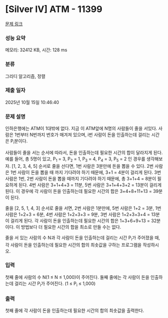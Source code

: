 # [Silver IV] ATM - 11399 

[문제 링크](https://www.acmicpc.net/problem/11399) 

### 성능 요약

메모리: 32412 KB, 시간: 128 ms

### 분류

그리디 알고리즘, 정렬

### 제출 일자

2025년 10월 15일 10:46:40

### 문제 설명

<p>인하은행에는 ATM이 1대밖에 없다. 지금 이 ATM앞에 N명의 사람들이 줄을 서있다. 사람은 1번부터 N번까지 번호가 매겨져 있으며, i번 사람이 돈을 인출하는데 걸리는 시간은 P<sub>i</sub>분이다.</p>

<p>사람들이 줄을 서는 순서에 따라서, 돈을 인출하는데 필요한 시간의 합이 달라지게 된다. 예를 들어, 총 5명이 있고, P<sub>1</sub> = 3, P<sub>2</sub> = 1, P<sub>3</sub> = 4, P<sub>4</sub> = 3, P<sub>5</sub> = 2 인 경우를 생각해보자. [1, 2, 3, 4, 5] 순서로 줄을 선다면, 1번 사람은 3분만에 돈을 뽑을 수 있다. 2번 사람은 1번 사람이 돈을 뽑을 때 까지 기다려야 하기 때문에, 3+1 = 4분이 걸리게 된다. 3번 사람은 1번, 2번 사람이 돈을 뽑을 때까지 기다려야 하기 때문에, 총 3+1+4 = 8분이 필요하게 된다. 4번 사람은 3+1+4+3 = 11분, 5번 사람은 3+1+4+3+2 = 13분이 걸리게 된다. 이 경우에 각 사람이 돈을 인출하는데 필요한 시간의 합은 3+4+8+11+13 = 39분이 된다.</p>

<p>줄을 [2, 5, 1, 4, 3] 순서로 줄을 서면, 2번 사람은 1분만에, 5번 사람은 1+2 = 3분, 1번 사람은 1+2+3 = 6분, 4번 사람은 1+2+3+3 = 9분, 3번 사람은 1+2+3+3+4 = 13분이 걸리게 된다. 각 사람이 돈을 인출하는데 필요한 시간의 합은 1+3+6+9+13 = 32분이다. 이 방법보다 더 필요한 시간의 합을 최소로 만들 수는 없다.</p>

<p>줄을 서 있는 사람의 수 N과 각 사람이 돈을 인출하는데 걸리는 시간 P<sub>i</sub>가 주어졌을 때, 각 사람이 돈을 인출하는데 필요한 시간의 합의 최솟값을 구하는 프로그램을 작성하시오.</p>

### 입력 

 <p>첫째 줄에 사람의 수 N(1 ≤ N ≤ 1,000)이 주어진다. 둘째 줄에는 각 사람이 돈을 인출하는데 걸리는 시간 P<sub>i</sub>가 주어진다. (1 ≤ P<sub>i</sub> ≤ 1,000)</p>

### 출력 

 <p>첫째 줄에 각 사람이 돈을 인출하는데 필요한 시간의 합의 최솟값을 출력한다.</p>

